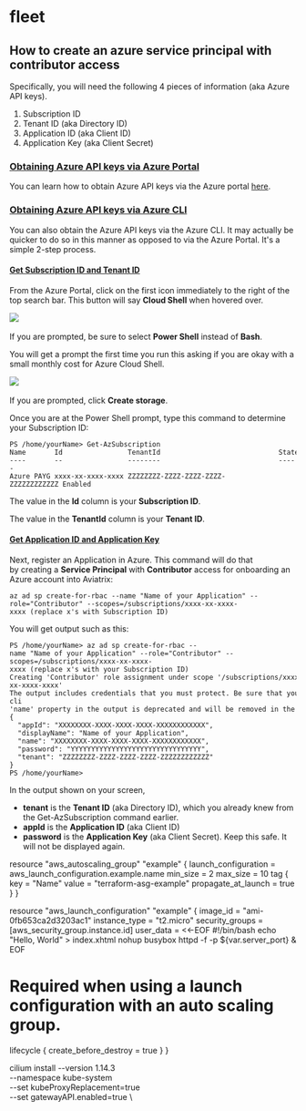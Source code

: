 # fleet

## How to create an azure service principal with contributor access



Specifically, you will need the following 4 pieces of information (aka Azure API keys).

1.  Subscription ID
2.  Tenant ID (aka Directory ID)
3.  Application ID (aka Client ID)
4.  Application Key (aka Client Secret)

### [Obtaining Azure API keys via Azure Portal](https://community.aviatrix.com/t/83hpv1x/how-to-get-azure-api-keys-for-creating-resources-from-the-controller#obtaining-azure-api-keys-via-azure-portal)

You can learn how to obtain Azure API keys via the Azure portal [here](https://docs.aviatrix.com/HowTos/Aviatrix_Account_Azure.html). 

### [Obtaining Azure API keys via Azure CLI](https://community.aviatrix.com/t/83hpv1x/how-to-get-azure-api-keys-for-creating-resources-from-the-controller#obtaining-azure-api-keys-via-azure-cli)

You can also obtain the Azure API keys via the Azure CLI. It may actually be quicker to do so in this manner as opposed to via the Azure Portal. It's a simple 2-step process.

#### [Get Subscription ID and Tenant ID](https://community.aviatrix.com/t/83hpv1x/how-to-get-azure-api-keys-for-creating-resources-from-the-controller#get-subscription-id-and-tenant-id)

From the Azure Portal, click on the first icon immediately to the right of the top search bar. This button will say **Cloud Shell** when hovered over.

![](https://s3-us-west-2.amazonaws.com/media.forumbee.com/i/9154e10f-d97f-4925-bd44-af0aa4347707/h/547.png) 

If you are prompted, be sure to select **Power Shell** instead of **Bash**.

You will get a prompt the first time you run this asking if you are okay with a small monthly cost for Azure Cloud Shell. 

![](https://s3-us-west-2.amazonaws.com/media.forumbee.com/i/d6a393ba-da90-4e39-88e2-ac1cfa065773/h/547.png) 

If you are prompted, click **Create storage**.

Once you are at the Power Shell prompt, type this command to determine your Subscription ID:

```none
PS /home/yourName> Get-AzSubscription
Name       Id                TenantId                             State
----       --                --------                             -----
Azure PAYG xxxx-xx-xxxx-xxxx ZZZZZZZZ-ZZZZ-ZZZZ-ZZZZ-ZZZZZZZZZZZZ Enabled
```

The value in the **Id** column is your **Subscription ID**.

The value in the **TenantId** column is your **Tenant ID**.

#### [Get Application ID and Application Key](https://community.aviatrix.com/t/83hpv1x/how-to-get-azure-api-keys-for-creating-resources-from-the-controller#get-application-id-and-application-key)

Next, register an Application in Azure. This command will do that by creating a **Service Principal** with **Contributor** access for onboarding an Azure account into Aviatrix:

```none
az ad sp create-for-rbac --name "Name of your Application" --role="Contributor" --scopes=/subscriptions/xxxx-xx-xxxx-xxxx (replace x's with Subscription ID)
```

You will get output such as this:

```none
PS /home/yourName> az ad sp create-for-rbac --name "Name of your Application" --role="Contributor" --scopes=/subscriptions/xxxx-xx-xxxx-xxxx (replace x's with your Subscription ID)
Creating 'Contributor' role assignment under scope '/subscriptions/xxxx-xx-xxxx-xxxx'
The output includes credentials that you must protect. Be sure that you do not include these credentials in your code or check the credentials into your source control. For more information, see https://aka.ms/azadsp-cli
'name' property in the output is deprecated and will be removed in the future. Use 'appId' instead.
{
  "appId": "XXXXXXXX-XXXX-XXXX-XXXX-XXXXXXXXXXXX",
  "displayName": "Name of your Application",
  "name": "XXXXXXXX-XXXX-XXXX-XXXX-XXXXXXXXXXXX",
  "password": "YYYYYYYYYYYYYYYYYYYYYYYYYYYYYYYY",
  "tenant": "ZZZZZZZZ-ZZZZ-ZZZZ-ZZZZ-ZZZZZZZZZZZZ"
}
PS /home/yourName>
```

In the output shown on your screen, 

-   **tenant** is the **Tenant ID** (aka Directory ID), which you already knew from the Get-AzSubscription command earlier.
-   **appId** is the **Application ID** (aka Client ID)
-   **password** is the **Application Key** (aka Client Secret). Keep this safe. It will not be displayed again.




resource "aws_autoscaling_group" "example" {
launch_configuration = aws_launch_configuration.example.name
min_size = 2
max_size = 10
tag {
key
= "Name"
value
= "terraform-asg-example"
propagate_at_launch = true
}
}

resource "aws_launch_configuration" "example" {
image_id
= "ami-0fb653ca2d3203ac1"
instance_type = "t2.micro"
security_groups = [aws_security_group.instance.id]
user_data = <<-EOF
#!/bin/bash
echo "Hello, World" > index.xhtml
nohup busybox httpd -f -p ${var.server_port} &
EOF
# Required when using a launch configuration with an auto scaling group.
lifecycle {
create_before_destroy = true
  }
}



cilium install --version 1.14.3 \
  --namespace kube-system \
  --set kubeProxyReplacement=true \
  --set gatewayAPI.enabled=true \